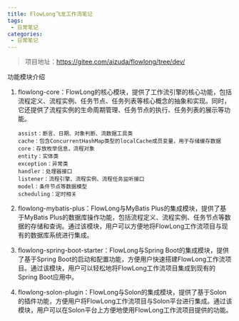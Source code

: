 ```yaml
---
title: FlowLong飞龙工作流笔记
tags:
 - 日常笔记
categories: 
 - 日常笔记
---
```




> 项目地址：https://gitee.com/aizuda/flowlong/tree/dev/



功能模块介绍

1. flowlong-core：FlowLong的核心模块，提供了工作流引擎的核心功能，包括流程定义、流程实例、任务节点、任务列表等核心概念的抽象和实现。同时，它还提供了流程实例的生命周期管理、任务节点的执行、任务列表的展示等功能。

   ~~~
   assist：断言、日期、对象判断、流数据工具类
   cache：包含ConcurrentHashMap类型的localCache成员变量，用于存储缓存数据
   core：存放枚举信息，流程对象
   entity：实体类
   exception：异常类
   handler：处理器接口
   listener：流程引擎、流程实例、流程任务监听接口
   model：条件节点等数据模型
   scheduling：定时相关
   ~~~

   

2. flowlong-mybatis-plus：FlowLong与MyBatis Plus的集成模块，提供了基于MyBatis Plus的数据库操作功能，包括流程定义、流程实例、任务节点等数据的存储和查询。通过该模块，用户可以方便地将FlowLong工作流项目与现有的数据库系统进行集成。

3. flowlong-spring-boot-starter：FlowLong与Spring Boot的集成模块，提供了基于Spring Boot的启动和配置功能，方便用户快速搭建FlowLong工作流项目。通过该模块，用户可以轻松地将FlowLong工作流项目集成到现有的Spring Boot应用中。

4. flowlong-solon-plugin：FlowLong与Solon的集成模块，提供了基于Solon的插件功能，方便用户将FlowLong工作流项目与Solon平台进行集成。通过该模块，用户可以在Solon平台上方便地使用FlowLong工作流项目提供的功能。







